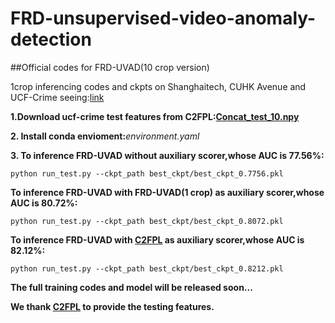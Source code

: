 # FRD-unsupervised-video-anomaly-detection
##Official codes for FRD-UVAD(10 crop version)

1crop inferencing codes and ckpts on Shanghaitech, CUHK Avenue and UCF-Crime seeing:[link](https://github.com/tcc-power/FRD-unsupervised-video-anomaly-detection-1crop)

**1.Download ucf-crime test features from C2FPL:[Concat_test_10.npy](https://mbzuaiac-my.sharepoint.com/personal/anas_al-lahham_mbzuai_ac_ae/_layouts/15/onedrive.aspx?id=%2Fpersonal%2Fanas%5Fal%2Dlahham%5Fmbzuai%5Fac%5Fae%2FDocuments%2FApplications%2FPaper%20Submissions%2FCVPR%202024%2Fconcatenated%5Ffeatures&ga=1)**

**2. Install conda envioment:**_environment.yaml_

**3. To inference FRD-UVAD without auxiliary scorer,whose AUC is 77.56\%:**

```python run_test.py --ckpt_path best_ckpt/best_ckpt_0.7756.pkl```

**To inference FRD-UVAD with FRD-UVAD(1 crop) as auxiliary scorer,whose AUC is 80.72\%:**

```python run_test.py --ckpt_path best_ckpt/best_ckpt_0.8072.pkl```

**To inference FRD-UVAD with [C2FPL](https://github.com/AnasEmad11/C2FPL) as auxiliary scorer,whose AUC is 82.12\%:**

```python run_test.py --ckpt_path best_ckpt/best_ckpt_0.8212.pkl```



**The full training codes and model will be released soon...**

**We thank [C2FPL](https://github.com/AnasEmad11/C2FPL) to provide the testing features.**
